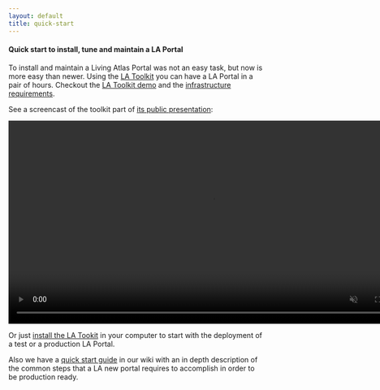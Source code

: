 ```yaml
---
layout: default
title: quick-start
---
```


<h4>Quick start to install, tune and maintain a LA Portal</h4>

To install and maintain a Living Atlas Portal was not an easy task, but now is more easy than newer. Using the [LA Toolkit](https://github.com/living-atlases/la-toolkit) you can have a LA Portal in a pair of hours. Checkout the [LA Toolkit demo](https://toolkit-demo.l-a.site/) and the [infrastructure requirements](https://github.com/AtlasOfLivingAustralia/documentation/wiki/Infrastructure-Requirements).

See a screencast of the toolkit part of [its public presentation](https://datos.gbif.es/others/la-toolkit-gbif-presentation-2021.html):

<video controls="" muted="" class="bg my-20" width="800"><source src="https://github.com/living-atlases/la-toolkit/blob/master/screenshots/creation.webm?raw=true" type="video/webm">Your browser does not support the video type.</video>

Or just [install the LA Tookit](https://github.com/living-atlases/la-toolkit#prerequisites) in your computer to start with the deployment of a test or a production LA Portal.


Also we have a [quick start guide](https://github.com/AtlasOfLivingAustralia/documentation/wiki/LA-Quick-Start-Guide) in our wiki with an in depth description of the common steps that a LA new portal requires to accomplish in order to be production ready. 
